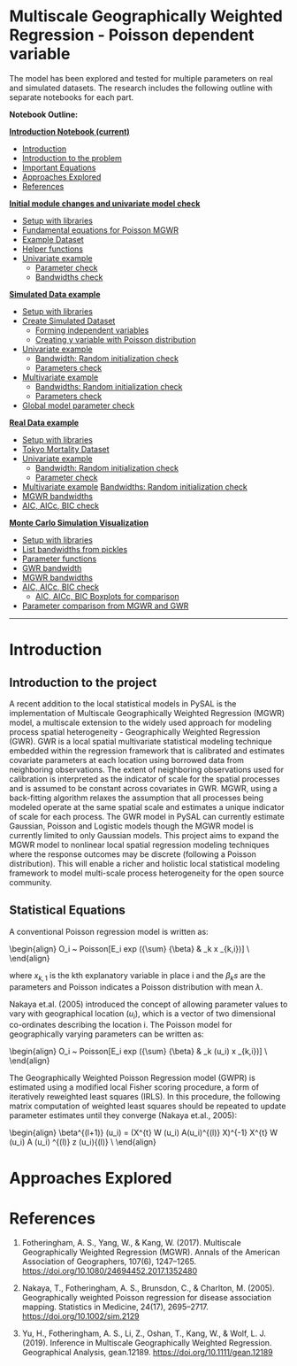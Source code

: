 
# Multiscale Geographically Weighted Regression - Poisson dependent variable


The model has been explored and tested for multiple parameters on real and simulated datasets. The research includes the following outline with separate notebooks for each part.


**Notebook Outline:**  
  
**[Introduction Notebook (current)](Poisson_MGWR.ipynb)**
- [Introduction](#Introduction)
 - [Introduction to the problem](#Introduction-to-the-project)
 - [Important Equations](#Statistical-Equations) 
- [Approaches Explored](#Approaches-Explored)
- [References](#References)

**[Initial module changes and univariate model check ](https://mehak-sachdeva.github.io/MGWR_book/Html/Poisson_MGWR_univariate_check.html)**
- [Setup with libraries](#Set-up-Cells)
- [Fundamental equations for Poisson MGWR](#Fundamental-equations-for-Poisson-MGWR)
- [Example Dataset](#Example-Dataset)
- [Helper functions](#Helper-functions)
- [Univariate example](#Univariate-example)
    - [Parameter check](#Parameter-check)
    - [Bandwidths check](#Bandwidths-check)

**[Simulated Data example](Simulated_data_example_Poisson-MGWR.ipynb)**
- [Setup with libraries](#Set-up-Cells)
- [Create Simulated Dataset](#Create-Simulated-Dataset)
    - [Forming independent variables](#Forming-independent-variables)
    - [Creating y variable with Poisson distribution](#Creating-y-variable-with-Poisson-distribution)
- [Univariate example](#Univariate-example)
    - [Bandwidth: Random initialization check](#Bandwidth:-Random-initialization-check)
    - [Parameters check](#Parameters-check)
- [Multivariate example](#Multivariate-example)
    - [Bandwidths: Random initialization check](#Bandwidths:-Random-initialization-check)
    - [Parameters check](#Parameters-check)
- [Global model parameter check](#Global-model-parameter-check)
 
**[Real Data example](Real_data_example_Poisson-MGWR.ipynb)**

- [Setup with libraries](#Set-up-Cells)
- [Tokyo Mortality Dataset](#Tokyo-Mortality-Dataset)
- [Univariate example](#Univariate-example)
    - [Bandwidth: Random initialization check](#Bandwidth:-Random-initialization-check)
    - [Parameter check](Parameter-check)
- [Multivariate example](#Multivariate-example)
    [Bandwidths: Random initialization check](#Bandwidths:-Random-initialization-check)
- [MGWR bandwidths](#MGWR-bandwidths)
- [AIC, AICc, BIC check](#AIC,-AICc,-BIC-check)

**[Monte Carlo Simulation Visualization](Poisson_MGWR_MonteCarlo_Results.ipynb)**
 
- [Setup with libraries](#Set-up-Cell)
- [List bandwidths from pickles](#List-bandwidths-from-pickles)
- [Parameter functions](#Parameter-functions)
- [GWR bandwidth](#GWR-bandwidth)
- [MGWR bandwidths](#MGWR-bandwidths)
- [AIC, AICc, BIC check](#AIC,-AICc,-BIC-check)
    - [AIC, AICc, BIC Boxplots for comparison](#AIC,-AICc,-BIC-Boxplots-for-comparison)
- [Parameter comparison from MGWR and GWR](#Parameter-comparison-from-MGWR-and-GWR)

---

# Introduction

## Introduction to the project

A recent addition to the local statistical models in PySAL is the implementation of Multiscale Geographically Weighted Regression (MGWR) model, a multiscale extension to the widely used approach for modeling process spatial heterogeneity - Geographically Weighted Regression (GWR). GWR is a local spatial multivariate statistical modeling technique embedded within the regression framework that is calibrated and estimates covariate parameters at each location using borrowed data from neighboring observations. The extent of neighboring observations used for calibration is interpreted as the indicator of scale for the spatial processes and is assumed to be constant across covariates in GWR. MGWR, using a back-fitting algorithm relaxes the assumption that all processes being modeled operate at the same spatial scale and estimates a unique indicator of scale for each process.
The GWR model in PySAL can currently estimate Gaussian, Poisson and Logistic models though the MGWR model is currently limited to only Gaussian models. This project aims to expand the MGWR model to nonlinear local spatial regression modeling techniques where the response outcomes may be discrete (following a Poisson distribution). This will enable a richer and holistic local statistical modeling framework to model multi-scale process heterogeneity for the open source community.

## Statistical Equations

A conventional Poisson regression model is written as:

\begin{align}
O_i ~ Poisson[E_i exp ({\sum} {\beta} & _k x _{k,i})] \\
\end{align}

where  $x_{k,1}$ is the kth explanatory variable in place i and the ${\beta}_ks$ are the parameters and Poisson indicates a Poisson distribution with mean $\lambda$.

Nakaya et.al. (2005) introduced the concept of allowing parameter values to vary with geographical location ($u_i$), which is a vector of two dimensional co-ordinates describing the location i. The Poisson model for geographically varying parameters can be written as:

\begin{align}
O_i ~ Poisson[E_i exp ({\sum} {\beta} & _k (u_i) x _{k,i})] \\
\end{align}

The Geographically Weighted Poisson Regression model (GWPR) is estimated using a modified local Fisher scoring procedure, a form of iteratively reweighted least squares (IRLS). In this procedure, the following matrix computation of weighted least squares should be repeated to update parameter estimates until they converge (Nakaya et.al., 2005):

\begin{align}
\beta^{(l+1)} (u_i) = (X^{t} W (u_i) A(u_i)^{(l)} X)^{-1} X^{t} W (u_i) A (u_i) ^{(l)} z (u_i){(l)} \\
\end{align}

# Approaches Explored

# References

1. Fotheringham, A. S., Yang, W., & Kang, W. (2017). Multiscale Geographically Weighted Regression (MGWR). Annals of the American Association of Geographers, 107(6), 1247–1265. https://doi.org/10.1080/24694452.2017.1352480


2. Nakaya, T., Fotheringham, A. S., Brunsdon, C., & Charlton, M. (2005). Geographically weighted Poisson regression for disease association mapping. Statistics in Medicine, 24(17), 2695–2717. https://doi.org/10.1002/sim.2129


3. Yu, H., Fotheringham, A. S., Li, Z., Oshan, T., Kang, W., & Wolf, L. J. (2019). Inference in Multiscale Geographically Weighted Regression. Geographical Analysis, gean.12189. https://doi.org/10.1111/gean.12189

